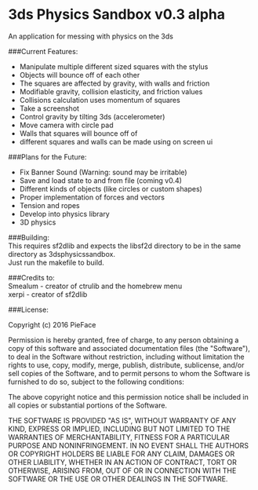 # 3ds Physics Sandbox v0.3 alpha
An application for messing with physics on the 3ds

###Current Features:  
- Manipulate multiple different sized squares with the stylus
- Objects will bounce off of each other  
- The squares are affected by gravity, with walls and friction  
- Modifiable gravity, collision elasticity, and friction values
- Collisions calculation uses momentum of squares
- Take a screenshot
- Control gravity by tilting 3ds (accelerometer)
- Move camera with circle pad
- Walls that squares will bounce off of
- different squares and walls can be made using on screen ui

###Plans for the Future:  
- Fix Banner Sound (Warning: sound may be irritable)
- Save and load state to and from file (coming v0.4)
- Different kinds of objects (like circles or custom shapes)  
- Proper implementation of forces and vectors  
- Tension and ropes  
- Develop into physics library
- 3D physics

###Building:  
This requires sf2dlib and expects the libsf2d directory to be in the same directory as 3dsphysicssandbox.  
Just run the makefile to build.

###Credits to:  
Smealum - creator of ctrulib and the homebrew menu  
xerpi - creator of sf2dlib

###License:

Copyright (c) 2016 PieFace

Permission is hereby granted, free of charge, to any person obtaining a copy of this software and associated documentation files (the "Software"), to deal in the Software without restriction, including without limitation the rights to use, copy, modify, merge, publish, distribute, sublicense, and/or sell copies of the Software, and to permit persons to whom the Software is furnished to do so, subject to the following conditions:

The above copyright notice and this permission notice shall be included in all copies or substantial portions of the Software.

THE SOFTWARE IS PROVIDED "AS IS", WITHOUT WARRANTY OF ANY KIND, EXPRESS OR IMPLIED, INCLUDING BUT NOT LIMITED TO THE WARRANTIES OF MERCHANTABILITY, FITNESS FOR A PARTICULAR PURPOSE AND NONINFRINGEMENT. IN NO EVENT SHALL THE AUTHORS OR COPYRIGHT HOLDERS BE LIABLE FOR ANY CLAIM, DAMAGES OR OTHER LIABILITY, WHETHER IN AN ACTION OF CONTRACT, TORT OR OTHERWISE, ARISING FROM, OUT OF OR IN CONNECTION WITH THE SOFTWARE OR THE USE OR OTHER DEALINGS IN THE SOFTWARE.

